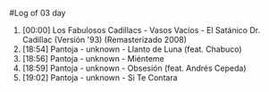 #Log of 03 day

1. [00:00] Los Fabulosos Cadillacs - Vasos Vacíos - El Satánico Dr. Cadillac (Versión '93) (Remasterizado 2008)
1. [18:54] Pantoja - unknown - Llanto de Luna (feat. Chabuco)
1. [18:56] Pantoja - unknown - Miénteme
1. [18:59] Pantoja - unknown - Obsesión (feat. Andrés Cepeda)
1. [19:02] Pantoja - unknown - Si Te Contara
